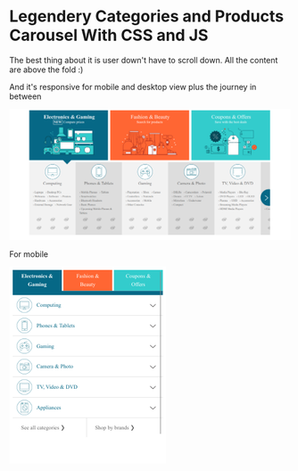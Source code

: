 # Legendery Categories and Products Carousel With CSS and JS

The best thing about it is user down't have to scroll down. All the content are above the fold :)

And it's responsive for mobile and desktop view plus the journey in between

![](desktop.png)

For mobile

![](mobile.png)
